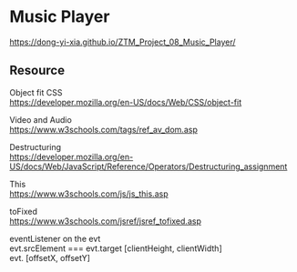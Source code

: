 # Music Player
https://dong-yi-xia.github.io/ZTM_Project_08_Music_Player/

## Resource

Object fit CSS<br>
https://developer.mozilla.org/en-US/docs/Web/CSS/object-fit<br>

Video and Audio<br>
https://www.w3schools.com/tags/ref_av_dom.asp<br>

Destructuring <br>
https://developer.mozilla.org/en-US/docs/Web/JavaScript/Reference/Operators/Destructuring_assignment<br>

This <br>
https://www.w3schools.com/js/js_this.asp<br>

toFixed<br>
https://www.w3schools.com/jsref/jsref_tofixed.asp<br>

eventListener on the evt <br>
evt.srcElement === evt.target [clientHeight, clientWidth]<br>
evt. [offsetX, offsetY]<br>
